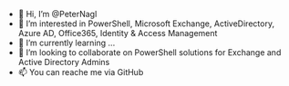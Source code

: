 - 👋 Hi, I’m @PeterNagl
- 👀 I’m interested in PowerShell, Microsoft Exchange, ActiveDirectory, Azure AD, Office365, Identity & Access Management
- 🌱 I’m currently learning ...
- 💞️ I’m looking to collaborate on PowerShell solutions for Exchange and Active Directory Admins
- 📫 You can reache me via GitHub

<!---
PeterNagl/PeterNagl is a ✨ special ✨ repository because its `README.md` (this file) appears on your GitHub profile.
You can click the Preview link to take a look at your changes.
--->

